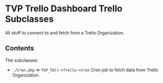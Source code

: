 # TVP Trello Dashboard Trello Subclasses

All stuff to connect to and fetch from a Trello Organization.

## Contents

The subclasses:
* `./Cron.php` => `TVP_TD()->Trello->Cron` Cron job to fetch data from Trello Organization.

